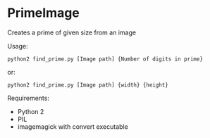 # PrimeImage

Creates a prime of given size from an image

Usage:

	python2 find_prime.py [Image path] {Number of digits in prime}
	
or:
	
	python2 find_prime.py [Image path] {width} {height}


Requirements:

 - Python 2
 - PIL
 - imagemagick with convert executable


